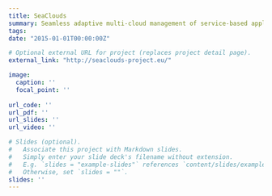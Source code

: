 ```yaml
---
title: SeaClouds
summary: Seamless adaptive multi-cloud management of service-based applications
tags:
date: "2015-01-01T00:00:00Z"

# Optional external URL for project (replaces project detail page).
external_link: "http://seaclouds-project.eu/"

image:
  caption: ''
  focal_point: ''
  
url_code: ''
url_pdf: ''
url_slides: ''
url_video: ''

# Slides (optional).
#   Associate this project with Markdown slides.
#   Simply enter your slide deck's filename without extension.
#   E.g. `slides = "example-slides"` references `content/slides/example-slides.md`.
#   Otherwise, set `slides = ""`.
slides: ''
---
```


<!-- Here you can insert a description -->
